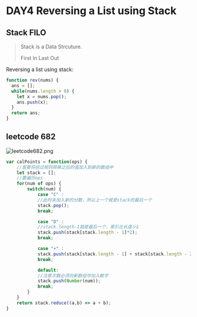 # DAY4 Reversing a List using Stack
## Stack FILO
> Stack is a Data Strcuture.
> 
> First In Last Out

Reversing a list using stack:

```js
function rev(nums) {
  ans = [];
  while(nums.length > 0) {
    let x = nums.pop();
    ans.push(x);
  }
  return ans;
}
```

## leetcode 682
![leetcode682.png](https://media.haochen.me/leetcode682.png)
```js
var calPoints = function(ops) {
    //是要将经过规则转换之后的值加入到新的数组中
    let stack = [];
    //要遍历ops
    for(num of ops) {
        switch(num) {
            case "C" :
            //此时未加入新的分数，所以上一个就是stack的最后一个
            stack.pop();
            break;

            case "D" :
            //stack.length-1就是最后一个，索引比长度小1
            stack.push(stack[stack.length - 1]*2);
            break;

            case "+" :
            stack.push(stack[stack.length - 1] + stack[stack.length - 2]);
            break;

            default:
            //注意次数必须向新数组中加入数字
            stack.push(Number(num));
            break;
        }
    }
    return stack.reduce((a,b) => a + b);
}
```
